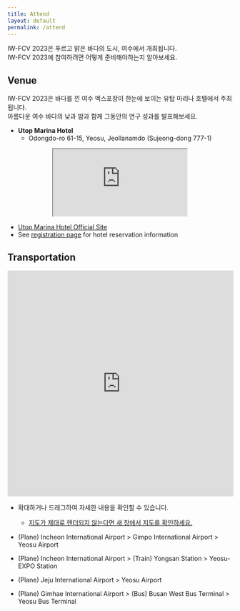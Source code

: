 ```yaml
---
title: Attend
layout: default
permalink: /attend
---
```


IW-FCV 2023은 푸르고 맑은 바다의 도시, 여수에서 개최됩니다.  
IW-FCV 2023에 참여하려면 어떻게 준비해야하는지 알아보세요.  

## Venue
IW-FCV 2023은 바다를 낀 여수 엑스포장이 한눈에 보이는 유탑 마리나 호텔에서 주최됩니다.  
아름다운 여수 바다의 낮과 밤과 함께 그동안의 연구 성과를 발표해보세요.

* **Utop Marina Hotel**  
  * Odongdo-ro 61-15, Yeosu, Jeollanamdo (Sujeong-dong 777-1)  

<div style="text-align: center;"><iframe class="round-border embed-wrapper" src="https://www.google.com/maps/embed?pb=!1m18!1m12!1m3!1d26229.02703434233!2d127.73482546942918!3d34.73976050869272!2m3!1f0!2f0!3f0!3m2!1i1024!2i768!4f13.1!3m3!1m2!1s0x356dd92970360325%3A0xb657528636c2a2a1!2z7Jyg7YOR66eI66as64KY7Zi47YWUJuumrOyhsO2KuA!5e0!3m2!1sko!2skr!4v1653881007965!5m2!1sko!2skr" allowfullscreen="" loading="lazy" referrerpolicy="no-referrer-when-downgrade"></iframe></div>

* [Utop Marina Hotel Official Site](https://www.utopmarina.com/view/index.do?SS_SVC_LANG_CODE=ENG)  
* See [registration page](/registration#hotel-registration) for hotel reservation information

## Transportation
<div style="text-align: center;"><iframe style="border: 1px solid rgba(0, 0, 0, 0.1); width: 100%; aspect-ratio: 1;" src="https://www.figma.com/embed?embed_host=share&url=https%3A%2F%2Fwww.figma.com%2Ffile%2F6PCYyp6I4ZlIjHlibLLq1Y%2FTransition%3Fnode-id%3D4%253A60" allowfullscreen></iframe></div>

* 확대하거나 드래그하여 자세한 내용을 확인할 수 있습니다.
  * [지도가 제대로 렌더되지 않는다면 새 창에서 지도를 확인하세요.](https://www.figma.com/file/6PCYyp6I4ZlIjHlibLLq1Y?node-id=4:60)

* (Plane) Incheon International Airport > Gimpo International Airport > Yeosu Airport
* (Plane) Incheon International Airport > (Train) Yongsan Station > Yeosu-EXPO Station
* (Plane) Jeju International Airport > Yeosu Airport
* (Plane) Gimhae International Airport > (Bus) Busan West Bus Terminal > Yeosu Bus Terminal
